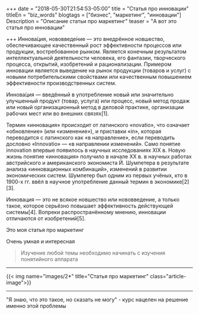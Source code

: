 +++
date = "2018-05-30T21:54:53-05:00"
title = "Статья про инновации"
titleEn = "biz_words"
blogtags = ["бизнес", "маркетинг", "инновации"]
Description = "Описание статьи про маркетинг"
teaser = "А вот это статья про инновации"

+++
Иннова́ция, нововведе́ние — это внедрённое новшество, обеспечивающее качественный рост эффективности процессов или продукции, востребованное рынком. Является конечным результатом интеллектуальной деятельности человека, его фантазии, творческого процесса, открытий, изобретений и рационализации. Примером инновации является выведение на рынок продукции (товаров и услуг) с новыми потребительскими свойствами или качественным повышением эффективности производственных систем.

Иннова́ция — введённый в употребление новый или значительно улучшенный продукт (товар, услуга) или процесс, новый метод продаж или новый организационный метод в деловой практике, организации рабочих мест или во внешних связях[1].

Термин «инновация» происходит от латинского «novatio», что означает «обновление» (или «изменение»), и приставки «in», которая переводится с латинского как «в направление», если переводить дословно «Innovatio» — «в направлении изменений». Само понятие innovation впервые появилось в научных исследованиях XIX в. Новую жизнь понятие «инновация» получило в начале XX в. в научных работах австрийского и американского экономиста Й. Шумпетера в результате анализа «инновационных комбинаций», изменений в развитии экономических систем. Шумпетер был одним из первых учёных, кто в 1900-х гг. ввёл в научное употребление данный термин в экономике[2][3].

Инновация — это не всякое новшество или нововведение, а только такое, которое серьёзно повышает эффективность действующей системы[4]. Вопреки распространённому мнению, инновации отличаются от изобретений[5].

Это моя статья про маркетинг

Очень умная и интересная

<blockquote>Изучение любой темы необходимо начинать с изучения понятийного аппарата</blockquote>

<hr>
{{< img name="images/2*" title="Статья про маркетинг" class="article-image">}}
<hr>

"Я знаю, что это такое, но сказать не могу" - курс нацелен на решение именно этой проблемы